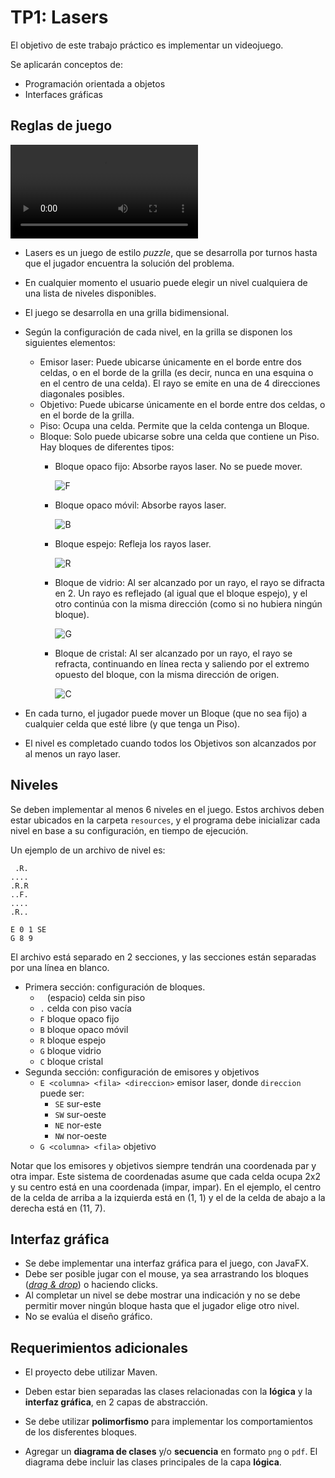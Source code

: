 # TP1: Lasers

El objetivo de este trabajo práctico es implementar un videojuego.

Se aplicarán conceptos de:

- Programación orientada a objetos
- Interfaces gráficas

## Reglas de juego

<video controls src="./enunciado_img/lasers.webm" type="video/webm"></video>

* Lasers es un juego de estilo _puzzle_, que se desarrolla por turnos hasta que
  el jugador encuentra la solución del problema.
* En cualquier momento el usuario puede elegir un nivel cualquiera de una
  lista de niveles disponibles.
* El juego se desarrolla en una grilla bidimensional.
* Según la configuración de cada nivel, en la grilla se disponen los siguientes
  elementos:
    * Emisor laser: Puede ubicarse únicamente en el borde entre dos celdas, o
      en el borde de la grilla (es decir, nunca en una esquina o en el centro
      de una celda). El rayo se emite en una de 4 direcciones diagonales
      posibles.
    * Objetivo: Puede ubicarse únicamente en el borde entre dos celdas, o
      en el borde de la grilla.
    * Piso: Ocupa una celda. Permite que la celda contenga un Bloque.
    * Bloque: Solo puede ubicarse sobre una celda que contiene un Piso.
      Hay bloques de diferentes tipos:
        * Bloque opaco fijo: Absorbe rayos laser. No se puede mover.

          ![F](/enunciado_img/F.png)

        * Bloque opaco móvil: Absorbe rayos laser.

          ![B](/enunciado_img/B.png)

        * Bloque espejo: Refleja los rayos laser.

          ![R](/enunciado_img/R.png)

        * Bloque de vidrio: Al ser alcanzado por un rayo, el rayo se difracta
          en 2. Un rayo es reflejado (al igual que el bloque espejo), y el otro
          continúa con la misma dirección (como si no hubiera ningún bloque).

          ![G](/enunciado_img/G.png)

        * Bloque de cristal: Al ser alcanzado por un rayo, el rayo se refracta,
          continuando en línea recta y saliendo por el extremo opuesto del
          bloque, con la misma dirección de origen.

          ![C](/enunciado_img/C.png)

* En cada turno, el jugador puede mover un Bloque (que no sea fijo) a cualquier
  celda que esté libre (y que tenga un Piso).
* El nivel es completado cuando todos los Objetivos son alcanzados por al menos
  un rayo laser.

## Niveles

Se deben implementar al menos 6 niveles en el juego. Estos archivos deben
estar ubicados en la carpeta `resources`, y el programa debe inicializar cada
nivel en base a su configuración, en tiempo de ejecución.

Un ejemplo de un archivo de nivel es:

```
 .R.
....
.R.R
..F.
....
.R..

E 0 1 SE
G 8 9
```

El archivo está separado en 2 secciones, y las secciones están separadas por
una línea en blanco.

* Primera sección: configuración de bloques.
    * <code class="language-plaintext highlighter-rouge">&nbsp;</code> (espacio) celda sin piso
    * `.` celda con piso vacía
    * `F` bloque opaco fijo
    * `B` bloque opaco móvil
    * `R` bloque espejo
    * `G` bloque vidrio
    * `C` bloque cristal
* Segunda sección: configuración de emisores y objetivos
    * `E <columna> <fila> <direccion>` emisor laser, donde `direccion` puede
      ser:
      * `SE` sur-este
      * `SW` sur-oeste
      * `NE` nor-este
      * `NW` nor-oeste
    * `G <columna> <fila>` objetivo

Notar que los emisores y objetivos siempre tendrán una coordenada par y otra impar.
Este sistema de coordenadas asume que cada celda ocupa 2x2 y su centro está en
una coordenada (impar, impar). En el ejemplo, el centro de la celda de arriba a
la izquierda está en (1, 1) y el de la celda de abajo a la derecha está en (11, 7).

## Interfaz gráfica

* Se debe implementar una interfaz gráfica para el juego, con JavaFX.
* Debe ser posible jugar con el mouse, ya sea arrastrando los bloques
  ([_drag & drop_](https://openjfx.io/javadoc/22/javafx.graphics/javafx/scene/Node.html#setOnDragDetected(javafx.event.EventHandler)))
  o haciendo clicks.
* Al completar un nivel se debe mostrar una indicación y no se debe permitir
  mover ningún bloque hasta que el jugador elige otro nivel.
* No se evalúa el diseño gráfico.

## Requerimientos adicionales

* El proyecto debe utilizar Maven.

* Deben estar bien separadas las clases relacionadas con la **lógica** y la
  **interfaz gráfica**, en 2 capas de abstracción.

* Se debe utilizar **polimorfismo** para implementar los comportamientos de los
  disferentes bloques.

* Agregar un **diagrama de clases** y/o **secuencia** en formato `png` o `pdf`.
  El diagrama debe incluir las clases principales de la capa **lógica**.
